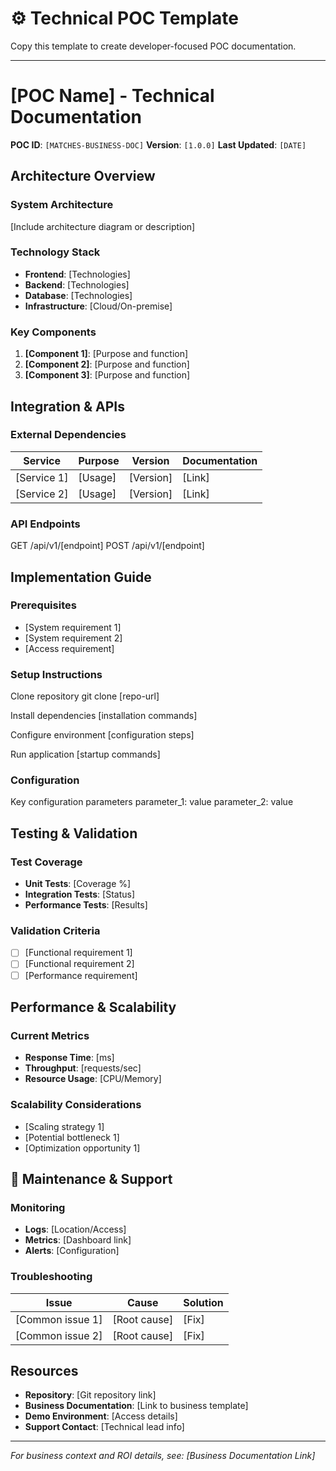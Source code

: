 # ⚙️ Technical POC Template

Copy this template to create developer-focused POC documentation.

---

# [POC Name] - Technical Documentation

**POC ID**: `[MATCHES-BUSINESS-DOC]`
**Version**: `[1.0.0]`
**Last Updated**: `[DATE]`

## Architecture Overview

### System Architecture
[Include architecture diagram or description]

### Technology Stack
- **Frontend**: [Technologies]
- **Backend**: [Technologies]
- **Database**: [Technologies]
- **Infrastructure**: [Cloud/On-premise]

### Key Components
1. **[Component 1]**: [Purpose and function]
2. **[Component 2]**: [Purpose and function]
3. **[Component 3]**: [Purpose and function]

## Integration & APIs

### External Dependencies
| Service | Purpose | Version | Documentation |
|---------|---------|---------|---------------|
| [Service 1] | [Usage] | [Version] | [Link] |
| [Service 2] | [Usage] | [Version] | [Link] |

### API Endpoints

GET /api/v1/[endpoint]
POST /api/v1/[endpoint]

## Implementation Guide

### Prerequisites
- [System requirement 1]
- [System requirement 2]
- [Access requirement]

### Setup Instructions

Clone repository
git clone [repo-url]

Install dependencies
[installation commands]

Configure environment
[configuration steps]

Run application
[startup commands]


### Configuration

Key configuration parameters
parameter_1: value
parameter_2: value

## Testing & Validation

### Test Coverage
- **Unit Tests**: [Coverage %]
- **Integration Tests**: [Status]
- **Performance Tests**: [Results]

### Validation Criteria
- [ ] [Functional requirement 1]
- [ ] [Functional requirement 2]
- [ ] [Performance requirement]

## Performance & Scalability

### Current Metrics
- **Response Time**: [ms]
- **Throughput**: [requests/sec]
- **Resource Usage**: [CPU/Memory]

### Scalability Considerations
- [Scaling strategy 1]
- [Potential bottleneck 1]
- [Optimization opportunity 1]

## 🔧 Maintenance & Support

### Monitoring
- **Logs**: [Location/Access]
- **Metrics**: [Dashboard link]
- **Alerts**: [Configuration]

### Troubleshooting
| Issue | Cause | Solution |
|-------|-------|----------|
| [Common issue 1] | [Root cause] | [Fix] |
| [Common issue 2] | [Root cause] | [Fix] |

## Resources

- **Repository**: [Git repository link]
- **Business Documentation**: [Link to business template]
- **Demo Environment**: [Access details]
- **Support Contact**: [Technical lead info]

---
*For business context and ROI details, see: [Business Documentation Link]*

